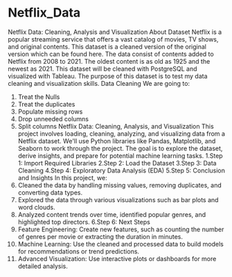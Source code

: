 # Netflix_Data
Netflix Data: Cleaning, Analysis and Visualization
About Dataset
Netflix is a popular streaming service that offers a vast catalog of movies, TV shows,
and original contents. This dataset is a cleaned version of the original version which
can be found here. The data consist of contents added to Netflix from 2008 to 2021.
The oldest content is as old as 1925 and the newest as 2021. This dataset will be
cleaned with PostgreSQL and visualized with Tableau. The purpose of this dataset is to
test my data cleaning and visualization skills.
Data Cleaning
We are going to:
1. Treat the Nulls
2. Treat the duplicates
3. Populate missing rows
4. Drop unneeded columns
5. Split columns
Netflix Data: Cleaning, Analysis, and Visualization
This project involves loading, cleaning, analyzing, and visualizing data from a Netflix
dataset. We'll use Python libraries like Pandas, Matplotlib, and Seaborn to work
through the project. The goal is to explore the dataset, derive insights, and prepare
for potential machine learning tasks.
1.Step 1: Import Required Libraries
2.Step 2: Load the Dataset
3.Step 3: Data Cleaning
4.Step 4: Exploratory Data Analysis (EDA)
5.Step 5: Conclusion and Insights
In this project, we:
1. Cleaned the data by handling missing values, removing duplicates, and
converting data types.
2. Explored the data through various visualizations such as bar plots and word
clouds.
3. Analyzed content trends over time, identified popular genres, and highlighted
top directors.
6.Step 6: Next Steps
1. Feature Engineering: Create new features, such as counting the number of
genres per movie or extracting the duration in minutes.
2. Machine Learning: Use the cleaned and processed data to build models for
recommendations or trend predictions.
3. Advanced Visualization: Use interactive plots or dashboards for more detailed
analysis.
